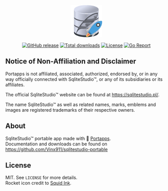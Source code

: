 <p align="center"><a href="https://github.com/Vinx911/sqlitestudio-portable" target="_blank"><img width="100" src="https://github.com/Vinx911/sqlitestudio-portable/blob/master/res/papp.png"></a></p>

<p align="center">
  <a href="https://github.com/Vinx911/sqlitestudio-portable/releases"><img src="https://img.shields.io/github/release/Vinx911/sqlitestudio-portable?style=flat-square" alt="GitHub release"></a>
  <a href="https://github.com/Vinx911/sqlitestudio-portable/releases"><img src="https://img.shields.io/github/downloads/Vinx911/sqlitestudio-portable/total?style=flat-square" alt="Total downloads"></a>
  <a href="https://github.com/Vinx911/sqlitestudio-portable/blob/master/LICENSE"><img src="https://img.shields.io/github/license/Vinx911/sqlitestudio-portable?style=flat-square" alt="License"></a>
  <a href="https://goreportcard.com/report/github.com/Vinx911/sqlitestudio-portable"><img src="https://goreportcard.com/badge/github.com/Vinx911/sqlitestudio-portable?style=flat-square" alt="Go Report"></a>
</p>




## Notice of Non-Affiliation and Disclaimer

Portapps is not affiliated, associated, authorized, endorsed by, or in any way officially connected with SqliteStudio™, or any of its subsidiaries or its affiliates.

The official SqliteStudio™ website can be found at https://sqlitestudio.pl/.

The name SqliteStudio™ as well as related names, marks, emblems and images are registered trademarks of their respective owners.

## About

SqliteStudio™ portable app made with 🚀 [Portapps](https://portapps.io).<br />
Documentation and downloads can be found on https://github.com/Vinx911/sqlitestudio-portable

## License

MIT. See `LICENSE` for more details.<br />
Rocket icon credit to [Squid Ink](http://thesquid.ink).
